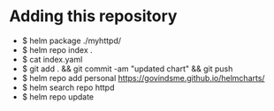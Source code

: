 # Adding this repository
- $ helm package ./myhttpd/
- $ helm repo index .
- $ cat index.yaml 
- $ git add . && git commit -am "updated chart" && git push
- $ helm repo add personal https://govindsme.github.io/helmcharts/
- $ helm search repo httpd
- $ helm repo update
